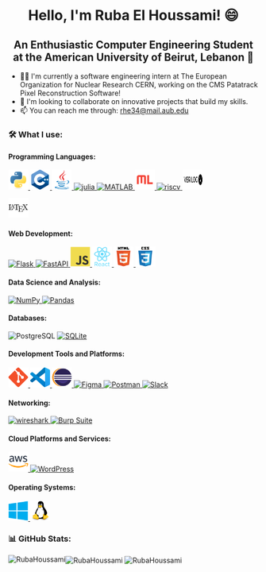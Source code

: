 <div align="center">
  
# Hello, I'm Ruba El Houssami! 😄

## An Enthusiastic Computer Engineering Student at the American University of Beirut, Lebanon 🌱

</div>


- 👩‍💻 I'm currently a software engineering intern at The European Organization for Nuclear Research CERN, working on the CMS Patatrack Pixel Reconstruction Software!
- 🤝 I'm looking to collaborate on innovative projects that build my skills.
- 📫 You can reach me through: [rhe34@mail.aub.edu](mailto:rhe34@mail.aub.edu)

<h3 align="left">🛠️ What I use:</h3>
<h4 align="left">Programming Languages:</h4>
<p align="left">
    <a href="https://www.python.org" target="_blank" rel="noreferrer">
    <img
      src="https://raw.githubusercontent.com/devicons/devicon/master/icons/python/python-original.svg"
      alt="Python"
      width="40"
      height="40"
    />
  </a>
  <a href="https://www.w3schools.com/cpp/" target="_blank" rel="noreferrer">
    <img
      src="https://raw.githubusercontent.com/devicons/devicon/master/icons/cplusplus/cplusplus-original.svg"
      alt="C++"
      width="40"
      height="40"
    />
  </a>
  <a href="https://www.java.com" target="_blank" rel="noreferrer">
    <img
      src="https://raw.githubusercontent.com/devicons/devicon/master/icons/java/java-original.svg"
      alt="Java"
      width="40"
      height="40"
    />
<a href="https://julialang.org/" target="_blank" rel="noreferrer">
  <img
    src="https://www.svgrepo.com/show/376330/julia.svg"
    alt="julia"
    width="40"
    height="40"
  />
</a>
  <a href="https://www.mathworks.com/products/matlab.html" target="_blank" rel="noreferrer">
    <img
      src="https://upload.wikimedia.org/wikipedia/commons/thumb/2/21/Matlab_Logo.png/800px-Matlab_Logo.png"
      alt="MATLAB"
      width="40"
      height="40"
    />
  </a>
    <a href="https://smlfamily.github.io/" target="_blank" rel="noreferrer">
    <img
      src="https://raw.githubusercontent.com/PKief/vscode-material-icon-theme/main/icons/sml.svg"
      alt="Standard ML"
      width="40"
      height="40"
    />
  </a>
<a href="https://riscv.org/" target="_blank" rel="noreferrer"> 
  <img src="https://riscv.org/wp-content/uploads/2020/06/riscv-color.svg" 
    alt="riscv" 
    width="40" 
    height="40"
    />
</a>
  <a
    href="https://ieeexplore.ieee.org/document/10458102"
    target="_blank"
    rel="noreferrer"
  >
    <img
      src="https://raw.githubusercontent.com/Verilog-Solutions/.github/main/assets/verilog-logo.svg"
      alt="Verilog"
      width="40"
      height="40"
    />
  </a>

<p align="left">
  <a href="https://www.latex-project.org/" target="_blank" rel="noreferrer">
    <img
      src="https://raw.githubusercontent.com/devicons/devicon/master/icons/latex/latex-original.svg"
      alt="LaTeX"
      width="40"
      height="40"
    />
  </a>
  
</p>
  
  <h4 align="left">Web Development:</h4>
  <p align="left">
  <a href="https://flask.palletsprojects.com/" target="_blank" rel="noreferrer">
    <img
      src="https://upload.wikimedia.org/wikipedia/commons/3/3c/Flask_logo.svg"
      alt="Flask"
      width="60"
      height="40"
    />
  </a>
  <a href="https://fastapi.tiangolo.com/" target="_blank" rel="noreferrer">
    <img src="https://fastapi.tiangolo.com/img/logo-margin/logo-teal.svg" 
      alt="FastAPI" 
      width="40" 
      height="40" />
  </a>
  <a href="https://www.javascript.com" target="_blank" rel="noreferrer">
    <img
      src="https://raw.githubusercontent.com/devicons/devicon/master/icons/javascript/javascript-original.svg"
      alt="JavaScript"
      width="40"
      height="40"
    />
  </a>
  <a href="https://reactjs.org/" target="_blank" rel="noreferrer">
    <img
      src="https://raw.githubusercontent.com/devicons/devicon/master/icons/react/react-original-wordmark.svg"
      alt="React"
      width="40"
      height="40"
    />
  </a>
    <a href="https://www.w3.org/html/" target="_blank" rel="noreferrer">
    <img
      src="https://raw.githubusercontent.com/devicons/devicon/master/icons/html5/html5-original-wordmark.svg"
      alt="HTML5"
      width="40"
      height="40"
    />
  </a>
  <a href="https://www.w3schools.com/css/" target="_blank" rel="noreferrer">
    <img
      src="https://raw.githubusercontent.com/devicons/devicon/master/icons/css3/css3-original-wordmark.svg"
      alt="CSS3"
      width="40"
      height="40"
    />
  </a>
</p>

<h4 align="left">Data Science and Analysis:</h4>
<p align="left">
    <a href="https://numpy.org/" target="_blank" rel="noreferrer">
    <img
      src="https://upload.wikimedia.org/wikipedia/commons/3/31/NumPy_logo_2020.svg"
      alt="NumPy"
      width="40"
      height="40"
    />
  </a>
    <a href="https://pandas.pydata.org/" target="_blank" rel="noreferrer">
    <img
      src="https://upload.wikimedia.org/wikipedia/commons/e/ed/Pandas_logo.svg"
      alt="Pandas"
      width="40"
      height="40"
    />
  </a>
</p>

<h4 align="left">Databases:</h4>
<p alighn="left>
    <a href="https://www.postgresql.org/" target="_blank" rel="noreferrer">
    <img
      src="https://upload.wikimedia.org/wikipedia/commons/2/29/Postgresql_elephant.svg"
      alt="PostgreSQL"
      width="40"
      height="40"
    />
  </a>
  <a href="https://www.sqlite.org/" target="_blank" rel="noreferrer">
    <img
      src="https://www.vectorlogo.zone/logos/sqlite/sqlite-icon.svg"
      alt="SQLite"
      width="40"
      height="40"
    />
  </a>
</p>


<h4 align="left">Development Tools and Platforms:</h4>
<p align="left">
  <a href="https://git-scm.com/" target="_blank" rel="noreferrer">
    <img
      src="https://raw.githubusercontent.com/devicons/devicon/master/icons/git/git-original.svg"
      alt="Git"
      width="40"
      height="40"
    />
  </a>
  <a href="https://code.visualstudio.com/" target="_blank" rel="noreferrer">
    <img
      src="https://raw.githubusercontent.com/devicons/devicon/master/icons/vscode/vscode-original.svg"
      alt="VS Code"
      width="40"
      height="40"
    />
  </a>
  <a href="https://www.eclipse.org/" target="_blank" rel="noreferrer">
    <img
      src="https://raw.githubusercontent.com/devicons/devicon/master/icons/eclipse/eclipse-original.svg"
      alt="Eclipse"
      width="40"
      height="40"
    />
  </a>
  <a href="https://www.figma.com/" target="_blank" rel="noreferrer">
    <img
      src="https://www.vectorlogo.zone/logos/figma/figma-icon.svg"
      alt="Figma"
      width="40"
      height="40"
    />
  </a>
<a href="https://www.postman.com/" target="_blank" rel="noreferrer">
    <img
      src="https://upload.wikimedia.org/wikipedia/commons/c/c2/Postman_%28software%29.png"
      alt="Postman"
      width="80"
      height="40"
    />
  </a>
  <a href="https://slack.com/" target="_blank" rel="noreferrer">
    <img
      src="https://a.slack-edge.com/80588/marketing/img/icons/icon_slack_hash_colored.png"
      alt="Slack"
      width="40"
      height="40"
    />
  </a>
</p>

<h4 align="left">Networking:</h4>
<p align="left">
  <a
  href="https://www.wireshark.org/"
  target="_blank"
  rel="noreferrer"
>
  <img
    src="https://www.wireshark.org/assets/img/wireshark-logo.png"
    alt="wireshark"
    width="60"
    height="40"
  />
</a>
<a href="https://portswigger.net/burp" target="_blank" rel="noreferrer">
    <img src="https://www.svgrepo.com/show/454430/burpsuite-security-software.svg" alt="Burp Suite" width="40" height="40" />
  </a>
</p>

<h4 align="left">Cloud Platforms and Services:</h4>
<p align="left">
<a href="https://aws.amazon.com/" target="_blank" rel="noreferrer">
    <img
      src="https://raw.githubusercontent.com/devicons/devicon/master/icons/amazonwebservices/amazonwebservices-original-wordmark.svg"
      alt="AWS"
      width="40"
      height="40"
    />
  </a>
<a href="https://wordpress.org/" target="_blank" rel="noreferrer">
    <img src="https://upload.wikimedia.org/wikipedia/commons/thumb/2/20/WordPress_logo.svg/1200px-WordPress_logo.svg.png" 
      alt="WordPress" 
      width="40" 
      height="40" 
      />
  </a>
</p>

<h4 align="left">Operating Systems:</h4>
<p align="left">
<a href="https://www.microsoft.com/windows/" target="_blank" rel="noreferrer">
    <img
      src="https://raw.githubusercontent.com/devicons/devicon/master/icons/windows8/windows8-original.svg"
      alt="Windows"
      width="40"
      height="40"
    />
  </a>
  <a href="https://www.linux.org/" target="_blank" rel="noreferrer">
    <img
      src="https://raw.githubusercontent.com/devicons/devicon/master/icons/linux/linux-original.svg"
      alt="Linux"
      width="40"
      height="40"
    />
  </a>
</p>

<h3 align="left">📊 GitHub Stats:</h3>
<p align="left">
  <img
    align="left"
    src="https://github-readme-stats.vercel.app/api/top-langs?username=RubaHoussami&show_icons=true&locale=en&layout=compact"
    alt="RubaHoussami"
  />
  <img
    align="center"
    src="https://github-readme-stats.vercel.app/api?username=RubaHoussami&show_icons=true&locale=en"
    alt="RubaHoussami"
  />
  <img
    align="center"
    src="https://github-readme-streak-stats.herokuapp.com/?user=RubaHoussami&"
    alt="RubaHoussami"
  />
</p>

